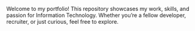 Welcome to my portfolio! This repository showcases my work, skills, and passion for Information Technology. Whether you’re a fellow developer, recruiter, or just curious, feel free to explore.